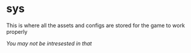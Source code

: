 # sys
This is where all the assets and configs are stored for the game to work properly

*You may not be intresested in that*
